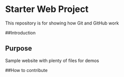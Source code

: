 # Starter Web Project

This repository is for showing how Git and GitHub work

##Introduction

## Purpose

Sample website with plenty of files for demos

##How to contribute
